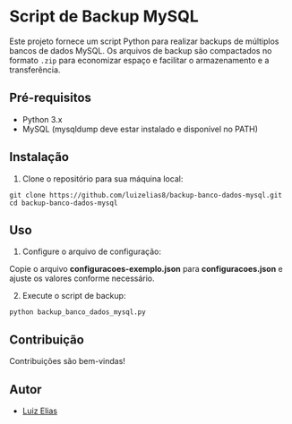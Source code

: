 # Script de Backup MySQL

Este projeto fornece um script Python para realizar backups de múltiplos bancos de dados MySQL. Os arquivos de backup são compactados no formato `.zip` para economizar espaço e facilitar o armazenamento e a transferência.

## Pré-requisitos

- Python 3.x
- MySQL (mysqldump deve estar instalado e disponível no PATH)

## Instalação

1. Clone o repositório para sua máquina local:
```
git clone https://github.com/luizelias8/backup-banco-dados-mysql.git
cd backup-banco-dados-mysql
```

## Uso

1. Configure o arquivo de configuração:

Copie o arquivo **configuracoes-exemplo.json** para **configuracoes.json** e ajuste os valores conforme necessário.

2. Execute o script de backup:
```
python backup_banco_dados_mysql.py
```

## Contribuição

Contribuições são bem-vindas!

## Autor

- [Luiz Elias](https://github.com/luizelias8)